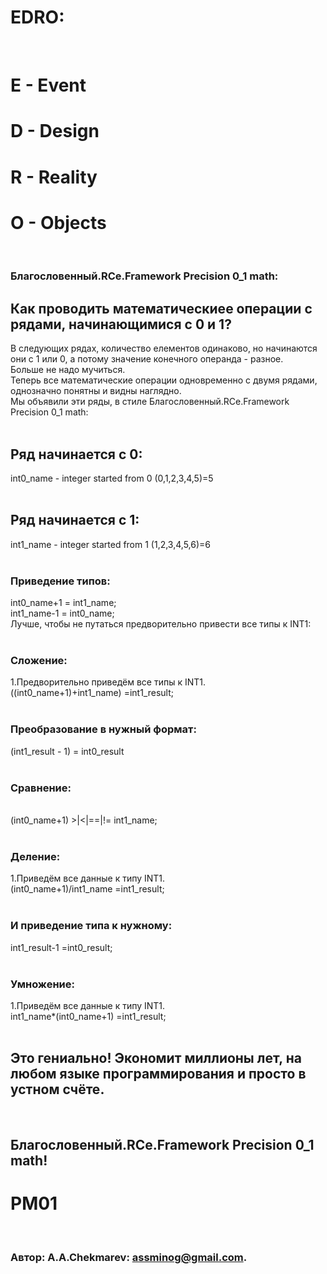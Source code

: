 # EDRO:
<br/>

# E - Event
# D - Design
# R - Reality
# O - Objects 
<br/>

### Благословенный.RCe.Framework Precision 0_1 math:
## Как проводить математическиее операции с рядами, начинающимися с 0 и 1?
 В следующих рядах, количество елементов одинаково, но начинаются они с 1 или 0, а потому значение конечного операнда - разное. <br/>
 Больше не надо мучиться. <br/>
 Теперь все математические операции одновременно с двумя рядами, однозначно понятны и видны наглядно. <br/>
 Мы объявили эти ряды, в стиле Благословенный.RCe.Framework Precision 0_1 math: <br/><br/>
 
 ## Ряд начинается с 0:
 int0_name - integer started from 0 (0,1,2,3,4,5)=5  <br/><br/>
 
## Ряд начинается с 1:
 int1_name - integer started from 1 (1,2,3,4,5,6)=6<br/>
<br/>

### Приведение типов:
int0_name+1 = int1_name; <br/>
int1_name-1 = int0_name; <br/>
Лучше, чтобы не путаться предворительно привести все типы к INT1: <br/>
<br/>

### Сложение: 
1.Предворительно приведём все типы к INT1.<br/>
((int0_name+1)+int1_name)     =int1_result; <br/>
<br/>

### Преобразование в нужный формат:
(int1_result - 1)             = int0_result <br/>
<br/>

### Сравнение: 
 <br/>
(int0_name+1)    >|<|==|!=    int1_name; <br/>
<br/>

### Деление: 
1.Приведём все данные к типу INT1.<br/>
(int0_name+1)/int1_name       =int1_result; <br/>
<br/>

### И приведение типа к нужному:
int1_result-1                 =int0_result; <br/>
<br/>

### Умножение: 
1.Приведём все данные к типу INT1.<br/>
int1_name*(int0_name+1)       =int1_result; <br/>
<br/>

## Это гениально! Экономит миллионы лет, на любом языке программирования и просто в устном счёте.
<br/>

## Благословенный.RCe.Framework Precision 0_1 math!
# PM01
<br/>

###   Автор: A.A.Chekmarev: assminog@gmail.com. 
